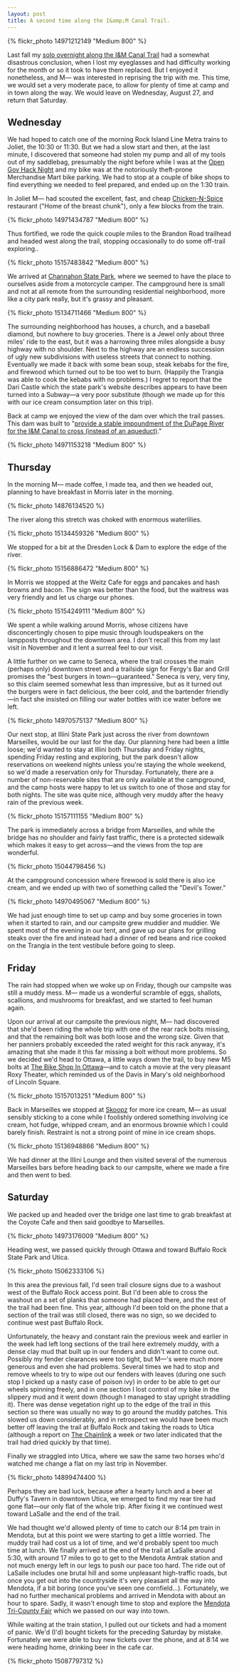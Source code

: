 ```yaml
---
layout: post
title: A second time along the I&amp;M Canal Trail.
---
```


{% flickr_photo 14971212149 "Medium 800" %}

Last fall my <a href="/i-and-m/">solo overnight along the I&amp;M Canal Trail</a> had a somewhat disastrous conclusion, when I lost my eyeglasses and had difficulty working for the month or so it took to have them replaced. But I enjoyed it nonetheless, and M&mdash; was interested in reprising the trip with me. This time, we would set a very moderate pace, to allow for plenty of time at camp and in town along the way. We would leave on Wednesday, August 27, and return that Saturday.

## Wednesday

We had hoped to catch one of the morning Rock Island Line Metra trains to Joliet, the 10:30 or 11:30. But we had a slow start and then, at the last minute, I discovered that someone had stolen my pump and all of my tools out of my saddlebag, presumably the night before while I was at the <a href="http://opengovhacknight.org/">Open Gov Hack Night</a> and my bike was at the notoriously theft-prone Merchandise Mart bike parking. We had to stop at a couple of bike shops to find everything we needed to feel prepared, and ended up on the 1:30 train.

In Joliet M&mdash; had scouted the excellent, fast, and cheap <a href="http://www.chicken-n-spicejoliet.com/">Chicken-N-Spice</a> restaurant ("Home of the breast chunk"), only a few blocks from the train.

{% flickr_photo 14971434787 "Medium 800" %}

Thus fortified, we rode the quick couple miles to the Brandon Road trailhead and headed west along the trail, stopping occasionally to do some off-trail exploring..

{% flickr_photo 15157483842 "Medium 800" %}

We arrived at <a href="http://dnr.state.il.us/lands/landmgt/parks/i&m/east/channaho/park.htm">Channahon State Park</a>, where we seemed to have the place to ourselves aside from a motorcycle camper. The campground here is small and not at all remote from the surrounding residential neighborhood, more like a city park really, but it's grassy and pleasant.

{% flickr_photo 15134711466 "Medium 800" %}

The surrounding neighborhood has houses, a church, and a baseball diamond, but nowhere to buy groceries. There is a Jewel only about three miles' ride to the east, but it was a harrowing three miles alongside a busy highway with no shoulder. Next to the highway are an endless succession of ugly new subdivisions with useless streets that connect to nothing. Eventually we made it back with some bean soup, steak kebabs for the fire, and firewood which turned out to be too wet to burn. (Happily the Trangia was able to cook the kebabs with no problems.) I regret to report that the Dari Castle which the state park's website describes appears to have been turned into a Subway&mdash;a very poor substitute (though we made up for this with our ice cream consumption later on this trip).

Back at camp we enjoyed the view of the dam over which the trail passes. This dam was built to "<a href="http://www.waymarking.com/waymarks/WM3QFK_Channahon_Dam_at_DuPage_River_Channahon_IL">provide a stable impoundment of the DuPage River for the I&M Canal to cross (instead of an aqueduct)</a>."

{% flickr_photo 14971153218 "Medium 800" %}

## Thursday

In the morning M&mdash; made coffee, I made tea, and then we headed out, planning to have breakfast in Morris later in the morning.

{% flickr_photo 14876134520 %}

The river along this stretch was choked with enormous waterlilies.

{% flickr_photo 15134459326 "Medium 800" %}

We stopped for a bit at the Dresden Lock &amp; Dam to explore the edge of the river.

{% flickr_photo 15156886472 "Medium 800" %}

In Morris we stopped at the Weitz Cafe for eggs and pancakes and hash browns and bacon. The sign was better than the food, but the waitress was very friendly and let us charge our phones.

{% flickr_photo 15154249111 "Medium 800" %}

We spent a while walking around Morris, whose citizens have disconcertingly chosen to pipe music through loudspeakers on the lampposts throughout the downtown area. I don't recall this from my last visit in November and it lent a surreal feel to our visit.

A little further on we came to Seneca, where the trail crosses the main (perhaps only) downtown street and a trailside sign for Fergy's Bar and Grill promises the "best burgers in town&mdash;guaranteed." Seneca is very, very tiny, so this claim seemed somewhat less than impressive, but as it turned out the burgers were in fact delicious, the beer cold, and the bartender friendly&mdash;in fact she insisted on filling our water bottles with ice water before we left.

{% flickr_photo 14970575137 "Medium 800" %}

Our next stop, at Illini State Park just across the river from downtown Marseilles, would be our last for the day. Our planning here had been a little loose; we'd wanted to stay at Illini both Thursday and Friday nights, spending Friday resting and exploring, but the park doesn't allow reservations on weekend nights unless you're staying the whole weekend, so we'd made a reservation only for Thursday. Fortunately, there are a number of non-reservable sites that are only available at the campground, and the camp hosts were happy to let us switch to one of those and stay for both nights. The site was quite nice, although very muddy after the heavy rain of the previous week.

{% flickr_photo 15157111155 "Medium 800" %}

The park is immediately across a bridge from Marseilles, and while the bridge has no shoulder and fairly fast traffic, there is a protected sidewalk which makes it easy to get across&mdash;and the views from the top are wonderful.

{% flickr_photo 15044798456 %}

At the campground concession where firewood is sold there is also ice cream, and we ended up with two of something called the "Devil's Tower."

{% flickr_photo 14970495067 "Medium 800" %}

We had just enough time to set up camp and buy some groceries in town when it started to rain, and our campsite grew muddier and muddier. We spent most of the evening in our tent, and gave up our plans for grilling steaks over the fire and instead had a dinner of red beans and rice cooked on the Trangia in the tent vestibule before going to sleep.

## Friday

The rain had stopped when we woke up on Friday, though our campsite was still a muddy mess. M&mdash; made us a wonderful scramble of eggs, shallots, scallions, and mushrooms for breakfast, and we started to feel human again.

Upon our arrival at our campsite the previous night, M&mdash; had discovered that she'd been riding the whole trip with one of the rear rack bolts missing, and that the remaining bolt was both loose and the wrong size. Given that her panniers probably exceeded the rated weight for this rack anyway, it's amazing that she made it this far missing a bolt without more problems. So we decided we'd head to Ottawa, a little ways down the trail, to buy new M5 bolts at <a href="http://www.thebikeshopinottawa.com/">The Bike Shop In Ottawa</a>&mdash;and to catch a movie at the very pleasant Roxy Theater, which reminded us of the Davis in Mary's old neighborhood of Lincoln Square.

{% flickr_photo 15157013251 "Medium 800" %}

Back in Marseilles we stopped at <a href="https://www.facebook.com/SKOOPZINC">Skoopz</a> for more ice cream, M&mdash; as usual sensibly sticking to a cone while I foolishly ordered something involving ice cream, hot fudge, whipped cream, and an enormous brownie which I could barely finish. Restraint is not a strong point of mine in ice cream shops.

{% flickr_photo 15136948866 "Medium 800" %}

We had dinner at the Illini Lounge and then visited several of the numerous Marseilles bars before heading back to our campsite, where we made a fire and then went to bed.

## Saturday

We packed up and headed over the bridge one last time to grab breakfast at the Coyote Cafe and then said goodbye to Marseilles.

{% flickr_photo 14973176009 "Medium 800" %}

Heading west, we passed quickly through Ottawa and toward Buffalo Rock State Park and Utica.

{% flickr_photo 15062333106 %}

In this area the previous fall, I'd seen trail closure signs due to a washout west of the Buffalo Rock access point. But I'd been able to cross the washout on a set of planks that someone had placed there, and the rest of the trail had been fine. This year, although I'd been told on the phone that a section of the trail was still closed, there was no sign, so we decided to continue west past Buffalo Rock.

Unfortunately, the heavy and constant rain the previous week and earlier in the week had left long sections of the trail here extremely muddy, with a dense clay mud that built up in our fenders and didn't want to come out. Possibly my fender clearances were too tight, but M&mdash;'s were much more generous and even she had problems. Several times we had to stop and remove wheels to try to wipe out our fenders with leaves (during one such stop I picked up a nasty case of poison ivy) in order to be able to get our wheels spinning freely, and in one section I lost control of my bike in the slippery mud and it went down (though I managed to stay upright straddling it). There was dense vegetation right up to the edge of the trail in this section so there was usually no way to go around the muddy patches. This slowed us down considerably, and in retrospect we would have been much better off leaving the trail at Buffalo Rock and taking the roads to Utica (although a report on <a href="http://thechainlink.org">The Chainlink</a> a week or two later indicated that the trail had dried quickly by that time).

Finally we straggled into Utica, where we saw the same two horses who'd watched me change a flat on my last trip in November.

{% flickr_photo 14899474400 %}

Perhaps they are bad luck, because after a hearty lunch and a beer at Duffy's Tavern in downtown Utica, we emerged to find my rear tire had gone flat&mdash;our only flat of the whole trip. After fixing it we continued west toward LaSalle and the end of the trail.

We had thought we'd allowed plenty of time to catch our 8:14 pm train in Mendota, but at this point we were starting to get a little worried. The muddy trail had cost us a lot of time, and we'd probably spent too much time at lunch. We finally arrived at the end of the trail at LaSalle around 5:30, with around 17 miles to go to get to the Mendota Amtrak station and not much energy left in our legs to push our pace too hard. The ride out of LaSalle includes one brutal hill and some unpleasant high-traffic roads, but once you get out into the countryside it's very pleasant all the way into Mendota, if a bit boring (once you've seen one cornfield...).
Fortunately, we had no further mechanical problems and arrived in Mendota with about an hour to spare. Sadly, it wasn't enough time to stop and explore the <a href="http://www.tricountyfair.net/">Mendota Tri-County Fair</a> which we passed on our way into town.

While waiting at the train station, I pulled out our tickets and had a moment of panic. We'd (I'd) bought tickets for the preceding Saturday by mistake. Fortunately we were able to buy new tickets over the phone, and at 8:14 we were heading home, drinking beer in the cafe car.

{% flickr_photo 15087797312 %}